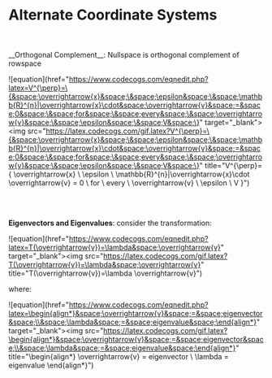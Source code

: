 <h1>Alternate Coordinate Systems</h1>
<br>
<br>
__Orthogonal Complement__: Nullspace is orthogonal complement of rowspace

![equation](href="https://www.codecogs.com/eqnedit.php?latex=V^{\perp}=\{&space;\overrightarrow{x}&space;\&space;\epsilon&space;\&space;\mathbb{R}^{n}|\overrightarrow{x}\cdot&space;\overrightarrow{v}&space;=&space;0&space;\&space;for&space;\&space;every&space;\&space;\overrightarrow{v}&space;\&space;\epsilon&space;\&space;V&space;\}" target="_blank"><img src="https://latex.codecogs.com/gif.latex?V^{\perp}=\{&space;\overrightarrow{x}&space;\&space;\epsilon&space;\&space;\mathbb{R}^{n}|\overrightarrow{x}\cdot&space;\overrightarrow{v}&space;=&space;0&space;\&space;for&space;\&space;every&space;\&space;\overrightarrow{v}&space;\&space;\epsilon&space;\&space;V&space;\}" title="V^{\perp}=\{ \overrightarrow{x} \ \epsilon \ \mathbb{R}^{n}|\overrightarrow{x}\cdot \overrightarrow{v} = 0 \ for \ every \ \overrightarrow{v} \ \epsilon \ V \}")

<br>
<br>

__Eigenvectors and Eigenvalues__: consider the transformation: 

![equation](href="https://www.codecogs.com/eqnedit.php?latex=T(\overrightarrow{v})=\lambda&space;\overrightarrow{v}" target="_blank"><img src="https://latex.codecogs.com/gif.latex?T(\overrightarrow{v})=\lambda&space;\overrightarrow{v}" title="T(\overrightarrow{v})=\lambda \overrightarrow{v}")

where:

![equation](href="https://www.codecogs.com/eqnedit.php?latex=\begin{align*}&space;\overrightarrow{v}&space;=&space;eigenvector&space;\\&space;\lambda&space;=&space;eigenvalue&space;\end{align*}" target="_blank"><img src="https://latex.codecogs.com/gif.latex?\begin{align*}&space;\overrightarrow{v}&space;=&space;eigenvector&space;\\&space;\lambda&space;=&space;eigenvalue&space;\end{align*}" title="\begin{align*} \overrightarrow{v} = eigenvector \\ \lambda = eigenvalue \end{align*}")
